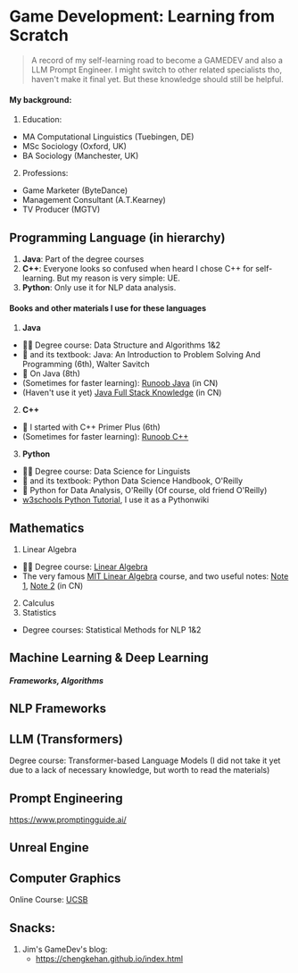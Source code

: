# Game Development: Learning from Scratch

> A record of my self-learning road to become a GAMEDEV and also a LLM Prompt Engineer. I might switch to other related specialists tho, haven't make it final yet. But these knowledge should still be helpful.

#### My background:
1. Education:
- MA Computational Linguistics (Tuebingen, DE)
- MSc Sociology (Oxford, UK)
- BA Sociology (Manchester, UK)
2. Professions:
- Game Marketer (ByteDance)
- Management Consultant (A.T.Kearney)
- TV Producer (MGTV)

## Programming Language (in hierarchy)
1. **Java**: Part of the degree courses
2. **C++**: Everyone looks so confused when heard I chose C++ for self-learning. But my reason is very simple: UE.
3. **Python**: Only use it for NLP data analysis.

#### Books and other materials I use for these languages
1. **Java**
- 🧑‍🏫 Degree course: Data Structure and Algorithms 1&2
- 📖 and its textbook: Java: An Introduction to Problem Solving And Programming (6th), Walter Savitch
- 📖 On Java (8th)
- (Sometimes for faster learning): [Runoob Java](https://www.runoob.com/java/java-basic-syntax.html) (in CN)
- (Haven't use it yet) [Java Full Stack Knowledge](https://pdai.tech/md/outline/x-outline.html) (in CN)
2. **C++**
- 📖 I started with C++ Primer Plus (6th)
- (Sometimes for faster learning): [Runoob C++](https://www.runoob.com/cplusplus/cpp-tutorial.html)
3. **Python**
- 🧑‍🏫 Degree course: Data Science for Linguists
- 📖 and its textbook: Python Data Science Handbook, O'Reilly
- 📖 Python for Data Analysis, O'Reilly (Of course, old friend O'Reilly)
- [w3schools Python Tutorial](https://www.w3schools.com/python/default.asp), I use it as a Pythonwiki

## Mathematics
1. Linear Algebra
- 🧑‍🏫 Degree course: [Linear Algebra](https://github.com/gerhardJaeger/linear_algebra_wise23)
- The very famous [MIT Linear Algebra](http://ocw.mit.edu/) course, and two useful notes: [Note 1](https://github.com/MLNLP-World/MIT-Linear-Algebra-Notes), [Note 2](https://github.com/guokaide/linear-algebra) (in CN)
2. Calculus
3. Statistics
- Degree courses: Statistical Methods for NLP 1&2 

## Machine Learning & Deep Learning
##### Frameworks, Algorithms

## NLP Frameworks

## LLM (Transformers)
Degree course: Transformer-based Language Models (I did not take it yet due to a lack of necessary knowledge, but worth to read the materials)

## Prompt Engineering
https://www.promptingguide.ai/

## Unreal Engine

## Computer Graphics
Online Course: [UCSB](https://sites.cs.ucsb.edu/~lingqi/teaching/games101.html)

## Snacks:
1. Jim's GameDev's blog:
   - https://chengkehan.github.io/index.html
